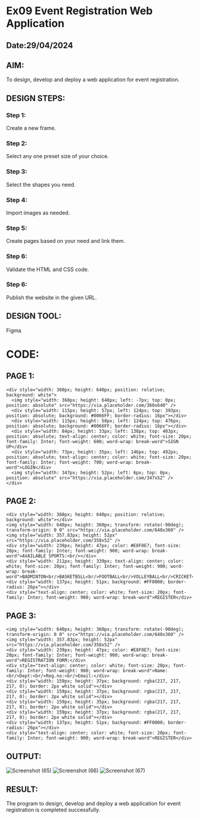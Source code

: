 # Ex09 Event Registration Web Application
## Date:29/04/2024

## AIM:
To design, develop and deploy a web application for event registration.

## DESIGN STEPS:

### Step 1:
Create a new frame.

### Step 2:
Select any one preset size of your choice.

### Step 3:
Select the shapes you need.

### Step 4:
Import images as needed.

### Step 5:
Create pages based on your need and link them.

### Step 6:

Validate the HTML and CSS code.

### Step 6:

Publish the website in the given URL.

## DESIGN TOOL:
Figma
# CODE:
## PAGE 1:
```
<div style="width: 360px; height: 640px; position: relative; background: white">
  <img style="width: 360px; height: 640px; left: -7px; top: 0px; position: absolute" src="https://via.placeholder.com/360x640" />
  <div style="width: 115px; height: 57px; left: 124px; top: 393px; position: absolute; background: #0066FF; border-radius: 16px"></div>
  <div style="width: 115px; height: 58px; left: 124px; top: 476px; position: absolute; background: #0066FF; border-radius: 16px"></div>
  <div style="width: 84px; height: 33px; left: 138px; top: 403px; position: absolute; text-align: center; color: white; font-size: 20px; font-family: Inter; font-weight: 600; word-wrap: break-word">SIGN UP</div>
  <div style="width: 73px; height: 35px; left: 146px; top: 492px; position: absolute; text-align: center; color: white; font-size: 20px; font-family: Inter; font-weight: 700; word-wrap: break-word">LOGIN</div>
  <img style="width: 347px; height: 52px; left: 6px; top: 0px; position: absolute" src="https://via.placeholder.com/347x52" />
</div>
```
## PAGE 2:
```
<div style="width: 360px; height: 640px; position: relative; background: white"></div>
<img style="width: 640px; height: 360px; transform: rotate(-90deg); transform-origin: 0 0" src="https://via.placeholder.com/640x360" />
<img style="width: 357.83px; height: 52px" src="https://via.placeholder.com/358x52" />
<div style="width: 239px; height: 47px; color: #E8F0E7; font-size: 20px; font-family: Inter; font-weight: 900; word-wrap: break-word">AVAILABLE SPORTS:<br/></div>
<div style="width: 211px; height: 339px; text-align: center; color: white; font-size: 20px; font-family: Inter; font-weight: 900; word-wrap: break-word">BADMINTON<br/>BASKETBSLL<br/>FOOTBALL<br/>VOLLEYBALL<br/>CRICKET<br/>ARCHERY</div>
<div style="width: 137px; height: 51px; background: #FF0000; border-radius: 26px"></div>
<div style="text-align: center; color: white; font-size: 20px; font-family: Inter; font-weight: 900; word-wrap: break-word">REGISTER</div>
```
## PAGE 3:
```
<img style="width: 640px; height: 360px; transform: rotate(-90deg); transform-origin: 0 0" src="https://via.placeholder.com/640x360" />
<img style="width: 357.83px; height: 52px" src="https://via.placeholder.com/358x52" />
<div style="width: 239px; height: 47px; color: #E8F0E7; font-size: 20px; font-family: Inter; font-weight: 900; word-wrap: break-word">REGISTRATION FORM:</div>
<div style="text-align: center; color: white; font-size: 20px; font-family: Inter; font-weight: 900; word-wrap: break-word">Name:<br/>Dept:<br/>Reg.no:<br/>Email:</div>
<div style="width: 159px; height: 37px; background: rgba(217, 217, 217, 0); border: 2px white solid"></div>
<div style="width: 159px; height: 37px; background: rgba(217, 217, 217, 0); border: 2px white solid"></div>
<div style="width: 159px; height: 35px; background: rgba(217, 217, 217, 0); border: 2px white solid"></div>
<div style="width: 159px; height: 37px; background: rgba(217, 217, 217, 0); border: 2px white solid"></div>
<div style="width: 137px; height: 51px; background: #FF0000; border-radius: 26px"></div>
<div style="text-align: center; color: white; font-size: 20px; font-family: Inter; font-weight: 900; word-wrap: break-word">REGISTER</div>
```
## OUTPUT:
![Screenshot (65)](https://github.com/Vijey-3/Figma/assets/158477768/3d57174b-03d7-4d74-bdf9-e8f4c8c9b6cd)
![Screenshot (66)](https://github.com/Vijey-3/Figma/assets/158477768/a05dc7fe-edd2-4382-90a2-2dcd5b9c194d)
![Screenshot (67)](https://github.com/Vijey-3/Figma/assets/158477768/952019fb-5280-42ab-95d4-2d87d68c269b)



## RESULT:
The program to design, develop and deploy a web application for event registration is completed successfully.
